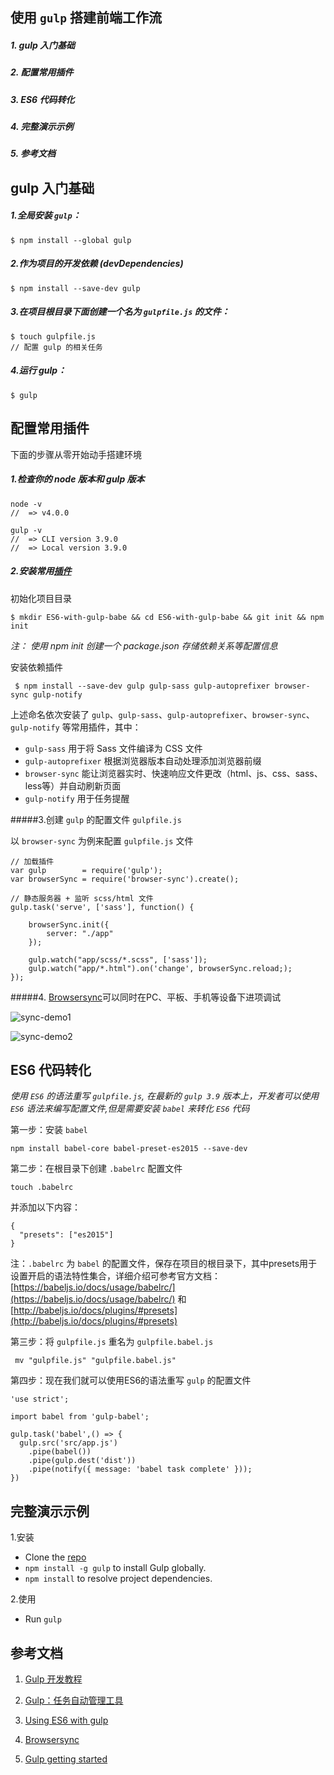 ## 使用 `gulp` 搭建前端工作流
##### 1. gulp 入门基础
##### 2. 配置常用插件 
##### 3. ES6 代码转化
##### 4. 完整演示示例
##### 5. 参考文档

## gulp 入门基础

##### 1.全局安装 `gulp`：

```
$ npm install --global gulp
```

##### 2.作为项目的开发依赖 (devDependencies)

```
$ npm install --save-dev gulp
```

##### 3.在项目根目录下面创建一个名为 `gulpfile.js` 的文件：

```
$ touch gulpfile.js
// 配置 gulp 的相关任务
```

##### 4.运行 gulp：

```
$ gulp
```


## 配置常用插件

下面的步骤从零开始动手搭建环境

##### 1.检查你的 node 版本和 gulp 版本

```
node -v 
//  => v4.0.0
```

```
gulp -v
//  => CLI version 3.9.0
//  => Local version 3.9.0
```

##### 2.安装常用[插件](http://gulpjs.com/plugins/)

 初始化项目目录
 
 ```
 $ mkdir ES6-with-gulp-babe && cd ES6-with-gulp-babe && git init && npm init
 ```

*注： 使用 npm init 创建一个 package.json 存储依赖关系等配置信息*
 
 安装依赖插件
 
 ```
  $ npm install --save-dev gulp gulp-sass gulp-autoprefixer browser-sync gulp-notify
 ```

上述命名依次安装了 `gulp`、`gulp-sass`、`gulp-autoprefixer`、`browser-sync`、`gulp-notify` 等常用插件，其中：
  
  * `gulp-sass` 用于将 Sass 文件编译为 CSS 文件
  * `gulp-autoprefixer` 根据浏览器版本自动处理添加浏览器前缀
  * `browser-sync` 能让浏览器实时、快速响应文件更改（html、js、css、sass、less等）并自动刷新页面
  * `gulp-notify`  用于任务提醒

#####3.创建 `gulp` 的配置文件 `gulpfile.js`

以 `browser-sync` 为例来配置 `gulpfile.js` 文件

```
// 加载插件
var gulp        = require('gulp');
var browserSync = require('browser-sync').create();

// 静态服务器 + 监听 scss/html 文件
gulp.task('serve', ['sass'], function() {

    browserSync.init({
        server: "./app"
    });

    gulp.watch("app/scss/*.scss", ['sass']);
    gulp.watch("app/*.html").on('change', browserSync.reload;);
});

```

#####4. [Browsersync](http://www.browsersync.cn/)可以同时在PC、平板、手机等设备下进项调试

![sync-demo1](https://camo.githubusercontent.com/b47bf2842171fd65098f9ff0d617c4a8c0219709/687474703a2f2f7777772e62726f7773657273796e632e636e2f696d672f73796e632d64656d6f2e676966)


![sync-demo2](https://camo.githubusercontent.com/492ccb2c54bbf3ecd46878065be354c1a99052de/687474703a2f2f7777772e62726f7773657273796e632e636e2f696d672f7363726f6c6c2d64656d6f2e676966)

## ES6 代码转化

  *使用 `ES6` 的语法重写 `gulpfile.js`, 在最新的 `gulp 3.9` 版本上，开发者可以使用 `ES6` 语法来编写配置文件,但是需要安装 `babel` 来转化 `ES6` 代码*
  

第一步：安装 `babel`
   
 ```
 npm install babel-core babel-preset-es2015 --save-dev
 ```

   
第二步：在根目录下创建 `.babelrc` 配置文件
   
```
touch .babelrc
```
并添加以下内容：
   
```
{
  "presets": ["es2015"]
}
```

注：`.babelrc` 为 `babel` 的配置文件，保存在项目的根目录下，其中presets用于设置开启的语法特性集合，详细介绍可参考官方文档：[https://babeljs.io/docs/usage/babelrc/](https://babeljs.io/docs/usage/babelrc/) 和 [http://babeljs.io/docs/plugins/#presets](http://babeljs.io/docs/plugins/#presets)
   
第三步：将 `gulpfile.js` 重名为 `gulpfile.babel.js`
   
```
 mv "gulpfile.js" "gulpfile.babel.js"
```
   
第四步：现在我们就可以使用ES6的语法重写 `gulp` 的配置文件
   
```
'use strict';

import babel from 'gulp-babel';

gulp.task('babel',() => {
  gulp.src('src/app.js')
    .pipe(babel())
    .pipe(gulp.dest('dist'))
    .pipe(notify({ message: 'babel task complete' }));
})
```

## 完整演示示例  

1.安装

*  Clone the [repo](https://github.com/chenbin92/ES6-with-gulp-babel)
* `npm install -g gulp` to install Gulp globally.
* `npm install` to resolve project dependencies.

2.使用

* Run `gulp` 
  

## 参考文档

1. [Gulp 开发教程](http://www.w3ctech.com/topic/134)

2. [Gulp：任务自动管理工具](http://javascript.ruanyifeng.com/tool/gulp.html#toc6)

3. [Using ES6 with gulp](https://markgoodyear.com/2015/06/using-es6-with-gulp/) 

4. [Browsersync](http://www.browsersync.cn/)

4. [Gulp getting started](https://github.com/gulpjs/gulp/blob/master/docs/getting-started.md)
